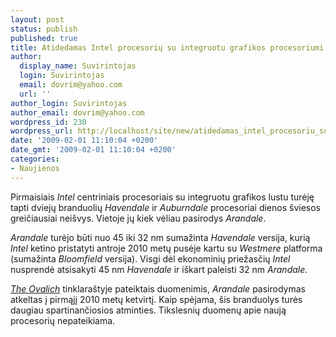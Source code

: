 ```yaml
---
layout: post
status: publish
published: true
title: Atidedamas Intel procesorių su integruotu grafikos procesoriumi pasirodymas?
author:
  display_name: Suvirintojas
  login: Suvirintojas
  email: dovrim@yahoo.com
  url: ''
author_login: Suvirintojas
author_email: dovrim@yahoo.com
wordpress_id: 230
wordpress_url: http://localhost/site/new/atidedamas_intel_procesoriu_su_integruotu_grafikos_procesoriumi_pasirodymas_/
date: '2009-02-01 11:10:04 +0200'
date_gmt: '2009-02-01 11:10:04 +0200'
categories:
- Naujienos
---
```

<p>Pirmaisiais <i>Intel</i> centriniais procesoriais su integruotu grafikos lustu turėję tapti dviejų branduolių <i>Havendale</i> ir <i>Auburndale</i> procesoriai dienos šviesos greičiausiai neišvys. Vietoje jų kiek vėliau pasirodys <i>Arandale</i>.</p>
<p><i>Arandale</i> turėjo būti nuo 45 iki 32 nm sumažinta <i>Havendale</i> versija, kurią <i>Intel</i> ketino pristatyti antroje 2010 metų pusėje kartu su <i>Westmere</i> platforma (sumažinta <i>Bloomfield</i> versija). Visgi dėl ekonominių priežasčių <i>Intel</i> nusprendė atsisakyti 45 nm <i>Havendale</i> ir iškart paleisti 32 nm <i>Arandale</i>.</p>
<p><a class="ns" href="http://theovalich.wordpress.com/2009/01/31/exclusive-intels-cans-45nm-auburndale-and-havendale-fusion-cpus/"><i>The Ovalich</i></a> tinklaraštyje pateiktais duomenimis, <i>Arandale</i> pasirodymas atkeltas į pirmąjį 2010 metų ketvirtį. Kaip spėjama, šis branduolys turės daugiau spartinančiosios atminties. Tikslesnių duomenų apie naują procesorių nepateikiama.</p>

